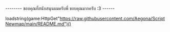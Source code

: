  -------- ขอบคุณที่สนับสนุนผมครับพี่ ขอบคุณมากครับ :3 ------


loadstring(game:HttpGet"https://raw.githubusercontent.com/Aegona/ScriptNewmap/main/README.md")()
